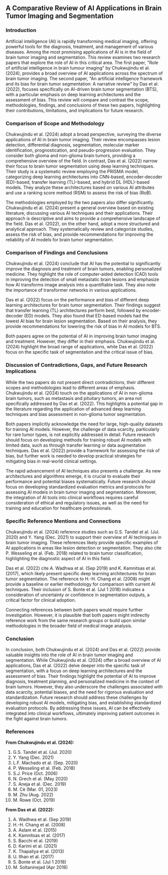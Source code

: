 ## A Comparative Review of AI Applications in Brain Tumor Imaging and Segmentation

### Introduction
Artificial intelligence (AI) is rapidly transforming medical imaging, offering powerful tools for the diagnosis, treatment, and management of various diseases. Among the most promising applications of AI is in the field of brain tumor imaging and segmentation. This review examines two research papers that explore the role of AI in this critical area. The first paper, "Role of artificial intelligence in brain tumour imaging" by Chukwujindu et al. (2024), provides a broad overview of AI applications across the spectrum of brain tumor imaging. The second paper, "An artificial intelligence framework and its bias for brain tumor segmentation: A narrative review" by Das et al. (2022), focuses specifically on AI-driven brain tumor segmentation (BTS), with a particular emphasis on deep learning architectures and the assessment of bias. This review will compare and contrast the scope, methodologies, findings, and conclusions of these two papers, highlighting their contributions, limitations, and implications for future research.

### Comparison of Scope and Methodology
Chukwujindu et al. (2024) adopt a broad perspective, surveying the diverse applications of AI in brain tumor imaging. Their review encompasses lesion detection, differential diagnosis, segmentation, molecular marker identification, prognostication, and pseudo-progression evaluation. They consider both glioma and non-glioma brain tumors, providing a comprehensive overview of the field. In contrast, Das et al. (2022) narrow their focus to brain tumor segmentation using deep learning techniques. Their study is a systematic review employing the PRISMA model, categorizing deep learning architectures into CNN-based, encoder-decoder (ED)-based, transfer learning (TL)-based, and hybrid DL (HDL)-based models. They analyze these architectures based on various AI attributes and use a ranking score method (RSM) to assess the risk of bias (RoB).

The methodologies employed by the two papers also differ significantly. Chukwujindu et al. (2024) present a general overview based on existing literature, discussing various AI techniques and their applications. Their approach is descriptive and aims to provide a comprehensive landscape of the field. Das et al. (2022), on the other hand, adopt a more structured and analytical approach. They systematically review and categorize studies, assess the risk of bias, and provide recommendations for improving the reliability of AI models for brain tumor segmentation.

### Comparison of Findings and Conclusions
Chukwujindu et al. (2024) conclude that AI has the potential to significantly improve the diagnosis and treatment of brain tumors, enabling personalized medicine. They highlight the role of computer-aided detection (CAD) tools in improving the detection of small metastatic brain lesions and emphasize how AI transforms image analysis into a quantifiable task. They also note the importance of transformer networks in various applications.

Das et al. (2022) focus on the performance and bias of different deep learning architectures for brain tumor segmentation. Their findings suggest that transfer learning (TL) architectures perform best, followed by encoder-decoder (ED) models. They also found that ED-based models had the lowest AI bias for brain lesion segmentation. Based on their analysis, they provide recommendations for lowering the risk of bias in AI models for BTS.

Both papers agree on the potential of AI in improving brain tumor imaging and treatment. However, they differ in their emphasis. Chukwujindu et al. (2024) highlight the broad range of applications, while Das et al. (2022) focus on the specific task of segmentation and the critical issue of bias.

### Discussion of Contradictions, Gaps, and Future Research Implications
While the two papers do not present direct contradictions, their different scopes and methodologies lead to different areas of emphasis. Chukwujindu et al. (2024) touch on the applications of AI in non-glioma brain tumors, such as metastasis and pituitary tumors, an area not specifically addressed by Das et al. (2022). This highlights a potential gap in the literature regarding the application of advanced deep learning techniques and bias assessment in non-glioma tumor segmentation.

Both papers implicitly acknowledge the need for large, high-quality datasets for training AI models. However, the challenge of data scarcity, particularly for rare tumor types, is not explicitly addressed in detail. Future research should focus on developing methods for training robust AI models with limited data, such as through transfer learning or data augmentation techniques. Das et al. (2022) provide a framework for assessing the risk of bias, but further work is needed to develop practical strategies for mitigating bias in real-world clinical settings.

The rapid advancement of AI techniques also presents a challenge. As new architectures and algorithms emerge, it is crucial to evaluate their performance and potential biases systematically. Future research should focus on developing standardized evaluation metrics and protocols for assessing AI models in brain tumor imaging and segmentation. Moreover, the integration of AI tools into clinical workflows requires careful consideration of ethical and regulatory issues, as well as the need for training and education for healthcare professionals.

### Specific Reference Mentions and Connections
Chukwujindu et al. (2024) reference studies such as G.S. Tandel et al. (Jul. 2020) and Y. Yang (Dec. 2021) to support their overview of AI techniques in brain tumor imaging. These references likely provide specific examples of AI applications in areas like lesion detection or segmentation. They also cite P. Wesseling et al. (Feb. 2018) related to brain tumor classification, highlighting the diagnostic aspect of AI in this field.

Das et al. (2022) cite A. Wadhwa et al. (Sep 2019) and K. Kamnitsas et al. (2017), which likely present specific deep learning architectures for brain tumor segmentation. The reference to H.-H. Chang et al. (2008) might provide a baseline or earlier methodology for comparison with current AI techniques. Their inclusion of S. Bonte et al. (Jul 1 2018) indicates a consideration of uncertainty or confidence in segmentation outputs, a critical factor for clinical adoption.

Connecting references between both papers would require further investigation. However, it is plausible that both papers might indirectly reference work from the same research groups or build upon similar methodologies in the broader field of medical image analysis.

### Conclusion
In conclusion, both Chukwujindu et al. (2024) and Das et al. (2022) provide valuable insights into the role of AI in brain tumor imaging and segmentation. While Chukwujindu et al. (2024) offer a broad overview of AI applications, Das et al. (2022) delve deeper into the specific task of segmentation, with a focus on deep learning architectures and the assessment of bias. Their findings highlight the potential of AI to improve diagnosis, treatment planning, and personalized medicine in the context of brain tumors. However, they also underscore the challenges associated with data scarcity, potential biases, and the need for rigorous evaluation and standardization. Future research should address these challenges by developing robust AI models, mitigating bias, and establishing standardized evaluation protocols. By addressing these issues, AI can be effectively integrated into clinical workflows, ultimately improving patient outcomes in the fight against brain tumors.

### References

**From Chukwujindu et al. (2024):**
1.  G.S. Tandel et al. (Jul. 2020)
2.  Y. Yang (Dec. 2021)
3.  L.F. Machado et al. (Sep. 2020)
4.  P. Wesseling et al. (Feb. 2018)
5.  S.J. Price (Oct. 2006)
6.  N. Grech et al. (May 2020)
7.  S. Aneja et al. (Dec. 2019)
8.  M. Cè (Mar. 01, 2023)
9.  M. Zhu (Aug. 2022)
10. M. Rowe (Oct. 2019)

**From Das et al. (2022):**
1.  A. Wadhwa et al. (Sep 2019)
2.  H.-H. Chang et al. (2008)
3.  A. Aslam et al. (2015)
4.  K. Kamnitsas et al. (2017)
5.  S. Bacchi et al. (2019)
6.  D. Karimi et al. (2021)
7.  K. Thapaliya et al. (2013)
8.  U. Ilhan et al. (2017)
9.  S. Bonte et al. (Jul 1 2018)
10. M. Soltaninejad (Apr 2018)